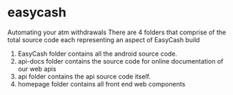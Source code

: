 # easycash
Automating your atm withdrawals
There are 4 folders that comprise of the total source code each representing an aspect of EasyCash build

1. EasyCash folder contains all the android source code.
2. api-docs folder contains the source code for online documentation of our web apis
3. api folder contains the api source code itself.
4. homepage folder contains all front end web components

